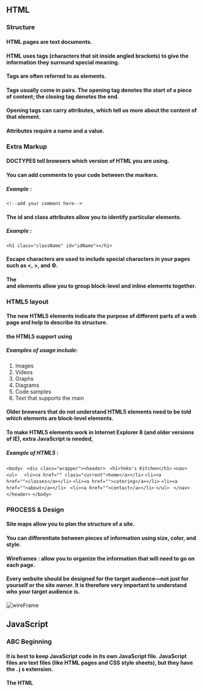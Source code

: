 ## HTML
### Structure
#### HTML pages are text documents.
#### HTML uses tags (characters that sit inside angled  brackets) to give the information they surround special  meaning.
#### Tags are often referred to as elements.
#### Tags usually come in pairs. The opening tag denotes  the start of a piece of content; the closing tag denotes the end.
#### Opening tags can carry attributes, which tell us more  about the content of that element.
#### Attributes require a name and a value.

### Extra Markup
#### DOCTYPES tell browsers which version of HTML you are using.
#### You can add comments to your code between the markers.
##### Example :
`<!--add your comment here-->`
#### The id and class attributes allow you to identify particular elements.
##### Example :
`<h1 class="className" id="idName"></h1>`
#### Escape characters are used to include special characters in your pages such as <, >, and ©.
#### The <div> and <span> elements allow you to group block-level and inline elements together.

### HTML5 layout
#### The new HTML5 elements indicate the purpose of different parts of a web page and help to describe its structure.
#### the HTML5 support using 
##### Examples of usage include:
1. Images
2. Videos
3. Graphs
4. Diagrams
5. Code samples
6. Text that supports the main

#### Older browsers that do not understand HTML5 elements need to be told which elements are block-level elements.
#### To make HTML5 elements work in Internet Explorer 8 (and older versions of IE), extra JavaScript is needed, 
##### Example of HTML5 :

`<body> `
`<div class="wrapper"><header> `
` <h1>Yoko's Kitchen</h1> `
 `<nav>` 
  `<ul> `
   ` <li><a href="" class="current">home</a></li>` 
   ` <li><a href="">classes</a></li> `
    `<li><a href="">catering</a></li>` 
    `<li><a href="">about</a></li> `
    `<li><a href="">contact</a></li>` 
  `</ul> `
 `</nav> `
`</header>` 
`</body> `

### PROCESS & Design
#### Site maps allow you to plan the structure of a site.
#### You can differentiate between pieces of information using size, color, and style.
#### Wireframes : allow you to organize the information that will need to go on each page.
#### Every website should be designed for the target audience—not just for yourself or the site owner. It is therefore very important to understand who your target audience is.
![wireFrame](https://th.bing.com/th/id/R9fc099ab5a8993f144ba3e405d92d0db?rik=GQteKF%2fBoRnSLQ&riu=http%3a%2f%2flivianieves.com%2f221%2fclasses%2fclass3%2fwireframe4final-template.jpg&ehk=XCgNAhbDOrLPcxgVfFoX6K7%2fT7xmaDNQrMlgixkVELI%3d&risl=&pid=ImgRaw)


## JavaScript
### ABC Beginning
#### It is best to keep JavaScript code in its own JavaScript  file. JavaScript files are text files (like HTML pages and  CSS style sheets), but they have the . j s extension. 

#### The HTML <script> element is used in HTML pages  to tell the browser to load the JavaScript file (rather like  the <link> element can be used to load a CSS file). 
#### If you view the source code of the page in the browser,  the JavaScript will not have changed the HTML,  because the script works with the model of the web  page that the browser has created. 



*List of vocabulary*
###### string is traditionally a sequence of characters, either as a literal constant or as some kind of variable.
###### Int, short for "integer," is a fundamental variable type built into the compiler and used to define numeric variables holding whole numbers.
######  events are "things" that happen to HTML elements. When JavaScript is used in HTML pages, JavaScript can "react" on these events.
###### A function is a block of code that performs an action or returns a value. Functions are custom code defined by programmers that are reusable, and can therefore make your programs more modular and efficient.